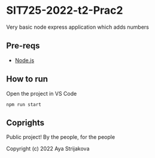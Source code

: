 # SIT725-2022-t2-Prac2

Very basic node express application which adds numbers

## Pre-reqs

- [Node.js](https://www.digitalocean.com/community/tutorials/how-to-set-up-a-node-js-application-for-production-on-ubuntu-20-04)

## How to run

Open the project in VS Code

```
npm run start
```

## Coprights

Public project! By the people, for the people

Copyright (c) 2022 Aya Strijakova
